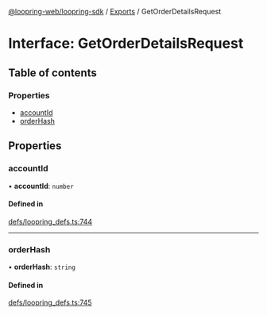 [@loopring-web/loopring-sdk](../README.md) / [Exports](../modules.md) / GetOrderDetailsRequest

# Interface: GetOrderDetailsRequest

## Table of contents

### Properties

- [accountId](GetOrderDetailsRequest.md#accountid)
- [orderHash](GetOrderDetailsRequest.md#orderhash)

## Properties

### accountId

• **accountId**: `number`

#### Defined in

[defs/loopring_defs.ts:744](https://github.com/Loopring/loopring_sdk/blob/538bd47/src/defs/loopring_defs.ts#L744)

___

### orderHash

• **orderHash**: `string`

#### Defined in

[defs/loopring_defs.ts:745](https://github.com/Loopring/loopring_sdk/blob/538bd47/src/defs/loopring_defs.ts#L745)
